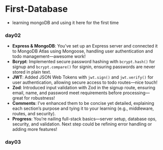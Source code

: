 # First-Database
- learning mongoDB and using it here for the first time

### day02

- **Express & MongoDB**: You’ve set up an Express server and connected it to MongoDB Atlas using Mongoose, handling user authentication and todo management—awesome work!
- **Bcrypt**: Implemented secure password hashing with `bcrypt.hash()` for signup and `bcrypt.compare()` for signin, ensuring passwords are never stored in plain text.
- **JWT**: Added JSON Web Tokens with `jwt.sign()` and `jwt.verify()` for user authentication, allowing secure access to todo routes—nice touch!
- **Zod**: Introduced input validation with Zod in the signup route, ensuring email, name, and password meet requirements before processing—great for robustness!
- **Comments**: I’ve enhanced them to be concise yet detailed, explaining each section’s purpose and tying it to your learning (e.g., middleware, routes, and security).
- **Progress**: You’re nailing full-stack basics—server setup, database ops, security, and validation. Next step could be refining error handling or adding more features!

### day03

